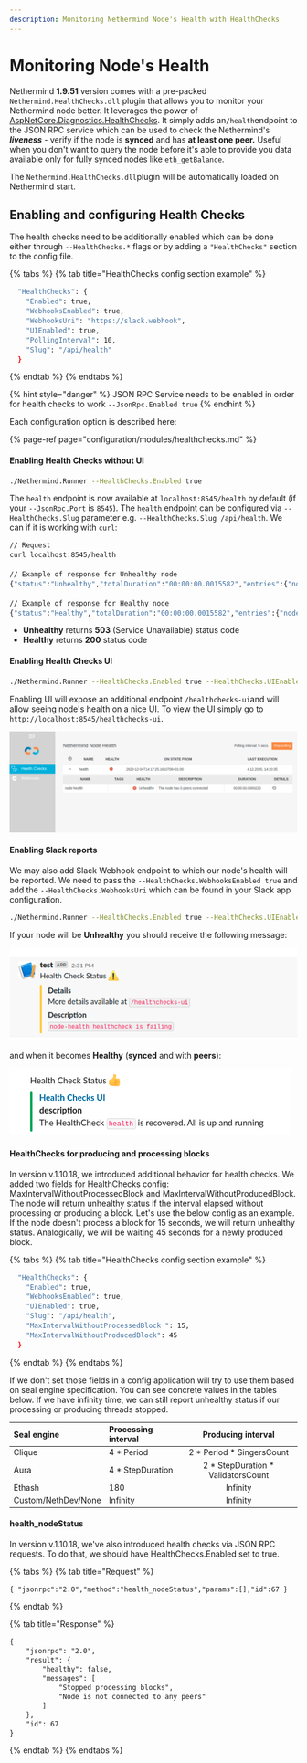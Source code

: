 ```yaml
---
description: Monitoring Nethermind Node's Health with HealthChecks
---
```


# Monitoring Node's Health

Nethermind **1.9.51** version comes with a pre-packed `Nethermind.HealthChecks.dll` plugin that allows you to monitor your Nethermind node better. It leverages the power of [AspNetCore.Diagnostics.HealthChecks](https://github.com/Xabaril/AspNetCore.Diagnostics.HealthChecks). It simply adds an`/health`endpoint to the JSON RPC service which can be used to check the Nethermind's _**liveness** -_ verify if the node is **synced** and has **at least one peer.** Useful when you don't want to query the node before it's able to provide you data available only for fully synced nodes like `eth_getBalance`.

The `Nethermind.HealthChecks.dll`plugin will be automatically loaded on Nethermind start.

## Enabling and configuring Health Checks

The health checks need to be additionally enabled which can be done either through `--HealthChecks.*` flags or by adding a `"HealthChecks"` section to the config file. 

{% tabs %}
{% tab title="HealthChecks config section example" %}
```bash
  "HealthChecks": {
    "Enabled": true,
    "WebhooksEnabled": true,
    "WebhooksUri": "https://slack.webhook",
    "UIEnabled": true,
    "PollingInterval": 10,
    "Slug": "/api/health"
  }
```
{% endtab %}
{% endtabs %}

{% hint style="danger" %}
JSON RPC Service needs to be enabled in order for health checks to work `--JsonRpc.Enabled true`
{% endhint %}

Each configuration option is described here: 

{% page-ref page="configuration/modules/healthchecks.md" %}

#### Enabling Health Checks without UI 

```bash
./Nethermind.Runner --HealthChecks.Enabled true
```

The `health` endpoint is now available at `localhost:8545/health`  by default \(if your `--JsonRpc.Port` is `8545`\). The `health` endpoint can be configured via `--HealthChecks.Slug` parameter e.g. `--HealthChecks.Slug /api/health`. We can if it is working with `curl`:

```bash
// Request
curl localhost:8545/health

// Example of response for Unhealthy node
{"status":"Unhealthy","totalDuration":"00:00:00.0015582","entries":{"node-health":{"data":{},"description":"The node has 0 peers connected","duration":"00:00:00.0003881","status":"Unhealthy","tags":[]}}}

// Example of response for Healthy node
{"status":"Healthy","totalDuration":"00:00:00.0015582","entries":{"node-health":{"data":{},"description":"The node is now fully synced with a network, number of peers: 99","duration":"00:00:00.0003881","status":"Healthy","tags":[]}}}
```

* **Unhealthy** returns **503** \(Service Unavailable\) status code
* **Healthy** returns **200** status code

#### Enabling Health Checks UI

```bash
./Nethermind.Runner --HealthChecks.Enabled true --HealthChecks.UIEnabled true
```

Enabling UI will expose an additional endpoint `/healthchecks-ui`and will allow seeing node's health on a nice UI. To view the UI simply go to `http://localhost:8545/healthchecks-ui`.

![Unhealthy status reported on UI page](../.gitbook/assets/image%20%2876%29.png)

#### Enabling Slack reports

We may also add Slack Webhook endpoint to which our node's health will be reported. We need to pass the `--HealthChecks.WebhooksEnabled true` and add  the `--HealthChecks.WebhooksUri` which can be found in your Slack app configuration.

```bash
./Nethermind.Runner --HealthChecks.Enabled true --HealthChecks.UIEnabled true --HealthChecks.WebhooksEnabled true --HealthChecks.WebhooksUri https://hooks.slack.com/
```

If your node will be **Unhealthy** you should receive the following message:

![Unhealty](../.gitbook/assets/image%20%28114%29.png)

and when it becomes **Healthy** \(**synced** and with **peers**\):

![Healthy](../.gitbook/assets/image%20%2846%29.png)

#### HealthChecks for producing and processing blocks

In version v.1.10.18, we introduced additional behavior for health checks. We added two fields for HealthChecks config: MaxIntervalWithoutProcessedBlock and MaxIntervalWithoutProducedBlock. The node will return unhealthy status if the interval elapsed without processing or producing a block. Let's use the below config as an example. If the node doesn't process a block for 15 seconds, we will return unhealthy status. Analogically, we will be waiting 45 seconds for a newly produced block.

{% tabs %}
{% tab title="HealthChecks config section example" %}
```bash
  "HealthChecks": {
    "Enabled": true,
    "WebhooksEnabled": true,
    "UIEnabled": true,
    "Slug": "/api/health",
    "MaxIntervalWithoutProcessedBlock ": 15,
    "MaxIntervalWithoutProducedBlock": 45
  }
```
{% endtab %}
{% endtabs %}

If we don't set those fields in a config application will try to use them based on seal engine specification. You can see concrete values in the tables below. If we have infinity time, we can still report unhealthy status if our processing or producing threads stopped.

| Seal engine | Processing interval | Producing interval |
| :--- | :--- | :---: |
| Clique | 4 \* Period | 2 \* Period \* SingersCount |
| Aura | 4 \* StepDuration | 2 \* StepDuration \* ValidatorsCount |
| Ethash | 180 | Infinity |
| Custom/NethDev/None | Infinity | Infinity |

#### health\_nodeStatus

In version v.1.10.18, we've also introduced health checks via JSON RPC requests. To do that, we should have HealthChecks.Enabled set to true.

{% tabs %}
{% tab title="Request" %}
```
{ "jsonrpc":"2.0","method":"health_nodeStatus","params":[],"id":67 }
```
{% endtab %}

{% tab title="Response" %}
```text
{
    "jsonrpc": "2.0",
    "result": {
        "healthy": false,
        "messages": [
	        "Stopped processing blocks",
            "Node is not connected to any peers"
        ]
    },
    "id": 67
}
```
{% endtab %}
{% endtabs %}

